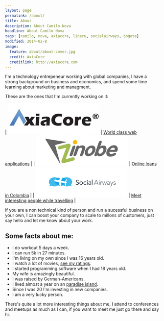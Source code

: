 ```yaml
---
layout: page
permalink: /about/
title: About
description: About Camilo Nova
headline: About Camilo Nova
tags: [camilo, nova, axiacore, lineru, socialairways, bogota]
modified: 2014-02-8
image:
  feature: about/about-cover.jpg
  credit: AxiaCore
  creditlink: http://axiacore.com
---
```


I'm a technology entrepeneur working with global companies, I have a strong background on business and economics, and spend some time learning about marketing and managment.

These are the ones that I'm currently working on it:

| ![AxiaCore](/images/about/axiacore.jpg) | <a href="http://axiacore.com" target="_blank">World class web applications</a>   |
| ![Zinobe](/images/about/zinobe.png) | <a href="https://www.lineru.com" target="_blank">Online loans in Colombia</a>    |
| ![Social Airways](/images/about/social-airways.png) | <a href="http://socialairways.com" target="_blank">Meet interesting people while travelling</a> |

If you are a non technical kind of person and run a sucessful business on your own, I can boost your company to scale to millons of customers, just say hello and let me know about your work.

## Some facts about me:

* I do workout 5 days a week.
* I can run 5k in 27 minutes.
* I'm living on my own since I was 16 years old.
* I watch a lot of movies, <a href="http://www.imdb.com/user/ur48477232/ratings" target="_blank">see my ratings</a>.
* I started programming software when I had 18 years old.
* My wife is amazingly beautiful.
* I was raised by German-Americans.
* I lived almost a year on an <a href="http://en.wikipedia.org/wiki/San_Andr%C3%A9s_(island)" target="_blank">paradise island</a>.
* Since I was 20 I'm investing in new companies.
* I am a very lucky person.


There's quite a lot more interesting things about me, I attend to conferences and meetups as much as I can, if you want to meet me just go there and say hi.
